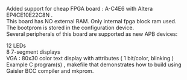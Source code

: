 Added support for cheap FPGA board : A-C4E6 with Altera EP4CE10E22C8N .  
This board has NO external RAM. Only internal fpga block ram used.  
The bootprom is stored in the configuration device.  
Several peripherals of this board are supported as new APB devices:

12 LEDs  
8 7-segment displays  
VGA : 80x30 color text display with attributes ( 1 bit/color, blinking )  
Example C program(s) , makefile that demonstrates how to build using Gaisler BCC compiler and mkprom.  


